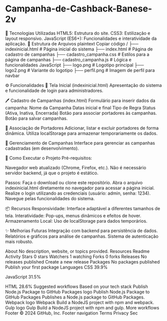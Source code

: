 # Campanha-de-Cashback-Banese-2v

🚀 Tecnologias Utilizadas HTML5: Estrutura do site. CSS3: Estilização e layout responsivo. JavaScript (ES6+): Funcionalidades e interatividade da aplicação. 📂 Estrutura de Arquivos plaintext Copiar código / ├── indexinicial.html # Página inicial do sistema ├── index.html # Página de cadastro de campanhas ├── cadastro_campanha.css # Estilos para a página de campanhas ├── cadastro_campanha.js # Lógica e funcionalidades JavaScript ├── logo.png # Logotipo principal ├── logo2.png # Variante do logotipo ├── perfil.png # Imagem de perfil para navbar

⚙️ Funcionalidades 🌟 Tela Inicial (indexinicial.html) Apresentação do sistema e funcionalidade de login para administradores.

🖊️ Cadastro de Campanhas (index.html) Formulário para inserir dados da campanha: Nome da Campanha Datas inicial e final Tipo de Regra Status (Ativa, Inativa, Encerrada) Botão para associar portadores às campanhas. Botão para salvar campanhas.

👥 Associação de Portadores Adicionar, listar e excluir portadores de forma dinâmica. Utiliza localStorage para armazenar temporariamente os dados.

🔄 Gerenciamento de Campanhas Interface para gerenciar as campanhas cadastradas (em desenvolvimento).

🔧 Como Executar o Projeto Pré-requisitos:

Navegador web atualizado (Chrome, Firefox, etc.). Não é necessário servidor backend, já que o projeto é estático.

Passos: Faça o download ou clone este repositório. Abra o arquivo indexinicial.html diretamente no navegador para acessar a página inicial. Realize o login utilizando as credenciais (usuário: admin, senha: 1234). Navegue pelas funcionalidades do sistema.

📦 Recursos Responsividade: Interface adaptável a diferentes tamanhos de tela. Interatividade: Pop-ups, menus dinâmicos e efeitos de hover. Armazenamento Local: Uso de localStorage para dados temporários.

✨ Melhorias Futuras Integração com backend para persistência de dados. Relatórios e gráficos para análise de campanhas. Sistema de autenticação mais robusto.

About
No description, website, or topics provided.
Resources
 Readme
 Activity
Stars
 0 stars
Watchers
 1 watching
Forks
 0 forks
Releases
No releases published
Create a new release
Packages
No packages published
Publish your first package
Languages
CSS
39.9%
 
JavaScript
31.5%
 
HTML
28.6%
Suggested workflows
Based on your tech stack
Publish Node.js Package to GitHub Packages logo
Publish Node.js Package to GitHub Packages
Publishes a Node.js package to GitHub Packages.
Webpack logo
Webpack
Build a NodeJS project with npm and webpack.
Gulp logo
Gulp
Build a NodeJS project with npm and gulp.
More workflows
Footer
© 2024 GitHub, Inc.
Footer navigation
Terms
Privacy
Sec
